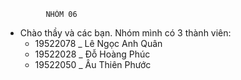              NHÓM 06
- Chào thầy và các bạn. Nhóm mình có 3 thành viên:
   + 19522078 _ Lê Ngọc Anh Quân
   + 19522028 _ Đỗ Hoàng Phúc
   + 19522050 _ Âu Thiên Phước
